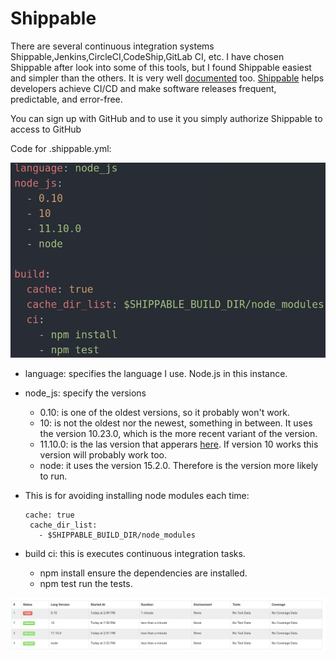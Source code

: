 # Shippable

There are several continuous integration systems Shippable,Jenkins,CircleCI,CodeShip,GitLab CI, etc. I have chosen Shippable after look into some of this tools, but I found Shippable easiest and simpler than the others. It is very well [documented](http://docs.shippable.com/ci/why-continuous-integration/) too.
[Shippable](http://docs.shippable.com) helps developers achieve CI/CD and make software releases frequent, predictable, and error-free.

You can sign up with GitHub and to use it you simply authorize Shippable to access to GitHub

Code for .shippable.yml:

![](img/shippable_code.png)

- language: specifies the language I use. Node.js in this instance.
- node_js: specify the versions
  - 0.10: is one of the oldest versions, so it probably won't work.
  - 10: is not the oldest nor the newest, something in between. It uses the version 10.23.0, which is the more recent variant of the version.
  - 11.10.0: is the las version that apperars [here](http://docs.shippable.com/platform/runtime/machine-image/language-versions/#nodejs). If version 10 works this version will probably work too.
  - node: it uses the version 15.2.0. Therefore is the version more likely to run.

- This is for avoiding installing node modules each time:
  ~~~
  cache: true
   cache_dir_list:
     - $SHIPPABLE_BUILD_DIR/node_modules
  ~~~

- build ci: this is executes continuous integration tasks.
  - npm install ensure the dependencies are installed.
  - npm test run the tests.


![](img/shippable_summary.png)
